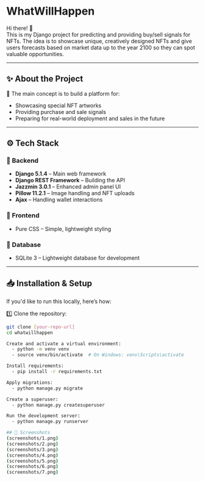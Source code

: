 # WhatWillHappen

Hi there! 👋  
This is my Django project for predicting and providing buy/sell signals for NFTs. The idea is to showcase unique, creatively designed NFTs and give users forecasts based on market data up to the year 2100 so they can spot valuable opportunities.

---

## ✨ About the Project

🧭 The main concept is to build a platform for:
- Showcasing special NFT artworks
- Providing purchase and sale signals
- Preparing for real-world deployment and sales in the future

---

## ⚙️ Tech Stack

### 🎯 Backend
- **Django 5.1.4** – Main web framework
- **Django REST Framework** – Building the API
- **Jazzmin 3.0.1** – Enhanced admin panel UI
- **Pillow 11.2.1** – Image handling and NFT uploads
- **Ajax** – Handling wallet interactions

### 🎨 Frontend
- Pure CSS – Simple, lightweight styling

### 💾 Database
- SQLite 3 – Lightweight database for development

---

## 📥 Installation & Setup

If you'd like to run this locally, here’s how:

1️⃣ Clone the repository:
```bash
git clone [your-repo-url]
cd whatwillhappen

Create and activate a virtual environment:
  - python -m venv venv
  - source venv/bin/activate  # On Windows: venv\Scripts\activate

Install requirements:
  - pip install -r requirements.txt

Apply migrations:
  - python manage.py migrate

Create a superuser:
  - python manage.py createsuperuser

Run the development server:
  - python manage.py runserver

## 📸 Screenshots
(screenshots/1.png)
(screenshots/2.png)
(screenshots/3.png)
(screenshots/4.png)
(screenshots/5.png)
(screenshots/6.png)
(screenshots/7.png)